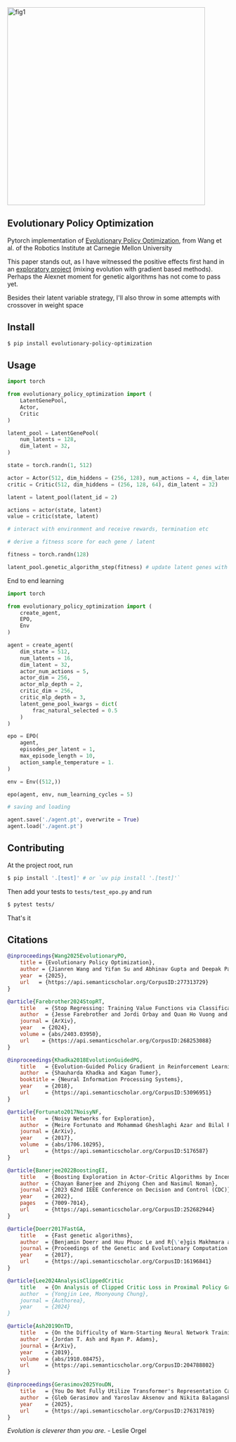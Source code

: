<img width="450px" alt="fig1" src="https://github.com/user-attachments/assets/33bef569-e786-4f09-bdee-56bad7ea9e6d" />

## Evolutionary Policy Optimization

Pytorch implementation of [Evolutionary Policy Optimization](https://web3.arxiv.org/abs/2503.19037), from Wang et al. of the Robotics Institute at Carnegie Mellon University

This paper stands out, as I have witnessed the positive effects first hand in an [exploratory project](https://github.com/lucidrains/firefly-torch) (mixing evolution with gradient based methods). Perhaps the Alexnet moment for genetic algorithms has not come to pass yet.

Besides their latent variable strategy, I'll also throw in some attempts with crossover in weight space

## Install

```bash
$ pip install evolutionary-policy-optimization
```

## Usage

```python
import torch

from evolutionary_policy_optimization import (
    LatentGenePool,
    Actor,
    Critic
)

latent_pool = LatentGenePool(
    num_latents = 128,
    dim_latent = 32,
)

state = torch.randn(1, 512)

actor = Actor(512, dim_hiddens = (256, 128), num_actions = 4, dim_latent = 32)
critic = Critic(512, dim_hiddens = (256, 128, 64), dim_latent = 32)

latent = latent_pool(latent_id = 2)

actions = actor(state, latent)
value = critic(state, latent)

# interact with environment and receive rewards, termination etc

# derive a fitness score for each gene / latent

fitness = torch.randn(128)

latent_pool.genetic_algorithm_step(fitness) # update latent genes with genetic algorithm
```

End to end learning

```python
import torch

from evolutionary_policy_optimization import (
    create_agent,
    EPO,
    Env
)

agent = create_agent(
    dim_state = 512,
    num_latents = 16,
    dim_latent = 32,
    actor_num_actions = 5,
    actor_dim = 256,
    actor_mlp_depth = 2,
    critic_dim = 256,
    critic_mlp_depth = 3,
    latent_gene_pool_kwargs = dict(
        frac_natural_selected = 0.5
    )
)

epo = EPO(
    agent,
    episodes_per_latent = 1,
    max_episode_length = 10,
    action_sample_temperature = 1.
)

env = Env((512,))

epo(agent, env, num_learning_cycles = 5)

# saving and loading

agent.save('./agent.pt', overwrite = True)
agent.load('./agent.pt')
```

## Contributing

At the project root, run

```bash
$ pip install '.[test]' # or `uv pip install '.[test]'`
```

Then add your tests to `tests/test_epo.py` and run

```bash
$ pytest tests/
```

That's it

## Citations

```bibtex
@inproceedings{Wang2025EvolutionaryPO,
    title = {Evolutionary Policy Optimization},
    author = {Jianren Wang and Yifan Su and Abhinav Gupta and Deepak Pathak},
    year  = {2025},
    url   = {https://api.semanticscholar.org/CorpusID:277313729}
}
```

```bibtex
@article{Farebrother2024StopRT,
    title   = {Stop Regressing: Training Value Functions via Classification for Scalable Deep RL},
    author  = {Jesse Farebrother and Jordi Orbay and Quan Ho Vuong and Adrien Ali Taiga and Yevgen Chebotar and Ted Xiao and Alex Irpan and Sergey Levine and Pablo Samuel Castro and Aleksandra Faust and Aviral Kumar and Rishabh Agarwal},
    journal = {ArXiv},
    year   = {2024},
    volume = {abs/2403.03950},
    url    = {https://api.semanticscholar.org/CorpusID:268253088}
}
```

```bibtex
@inproceedings{Khadka2018EvolutionGuidedPG,
    title   = {Evolution-Guided Policy Gradient in Reinforcement Learning},
    author  = {Shauharda Khadka and Kagan Tumer},
    booktitle = {Neural Information Processing Systems},
    year    = {2018},
    url     = {https://api.semanticscholar.org/CorpusID:53096951}
}
```

```bibtex
@article{Fortunato2017NoisyNF,
    title   = {Noisy Networks for Exploration},
    author  = {Meire Fortunato and Mohammad Gheshlaghi Azar and Bilal Piot and Jacob Menick and Ian Osband and Alex Graves and Vlad Mnih and R{\'e}mi Munos and Demis Hassabis and Olivier Pietquin and Charles Blundell and Shane Legg},
    journal = {ArXiv},
    year    = {2017},
    volume  = {abs/1706.10295},
    url     = {https://api.semanticscholar.org/CorpusID:5176587}
}
```

```bibtex
@article{Banerjee2022BoostingEI,
    title   = {Boosting Exploration in Actor-Critic Algorithms by Incentivizing Plausible Novel States},
    author  = {Chayan Banerjee and Zhiyong Chen and Nasimul Noman},
    journal = {2023 62nd IEEE Conference on Decision and Control (CDC)},
    year    = {2022},
    pages   = {7009-7014},
    url     = {https://api.semanticscholar.org/CorpusID:252682944}
}
```

```bibtex
@article{Doerr2017FastGA,
    title   = {Fast genetic algorithms},
    author  = {Benjamin Doerr and Huu Phuoc Le and R{\'e}gis Makhmara and Ta Duy Nguyen},
    journal = {Proceedings of the Genetic and Evolutionary Computation Conference},
    year    = {2017},
    url     = {https://api.semanticscholar.org/CorpusID:16196841}
}
```

```bibtex
@article{Lee2024AnalysisClippedCritic
    title   = {On Analysis of Clipped Critic Loss in Proximal Policy Gradient},
    author  = {Yongjin Lee, Moonyoung Chung},
    journal = {Authorea},
    year    = {2024}
}
```

```bibtex
@article{Ash2019OnTD,
    title   = {On the Difficulty of Warm-Starting Neural Network Training},
    author  = {Jordan T. Ash and Ryan P. Adams},
    journal = {ArXiv},
    year    = {2019},
    volume  = {abs/1910.08475},
    url     = {https://api.semanticscholar.org/CorpusID:204788802}
}
```

```bibtex
@inproceedings{Gerasimov2025YouDN,
    title   = {You Do Not Fully Utilize Transformer's Representation Capacity},
    author  = {Gleb Gerasimov and Yaroslav Aksenov and Nikita Balagansky and Viacheslav Sinii and Daniil Gavrilov},
    year    = {2025},
    url     = {https://api.semanticscholar.org/CorpusID:276317819}
}
```

*Evolution is cleverer than you are.* - Leslie Orgel
